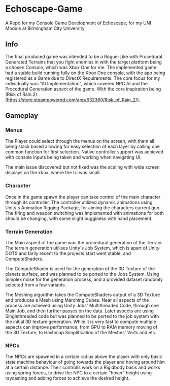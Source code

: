 # Echoscape-Game
A Repo for my Console Game Development of Echoscape, for my UNI Module at Birmingham City University

## Info

The final produced game was intended to be a Rogue-Like with Procedural Generated Terrains that you fight enemies in with the target platform being a chosen Console, which was Xbox One for me. The implemented game had a stable build running fully on the Xbox One console, with the app being registered as a Game due to DirectX Requirements. The core focus for my individually was "AI Implementation", which covered NPC AI and the Procedural Generation aspect of the game.
With the core inspiration being (Risk of Rain 2)[https://store.steampowered.com/app/632360/Risk_of_Rain_2/].

## Gameplay

### Menus

The Player could select through the menus on the screen, with them all being stack based allowing for easy selection of each layer by calling one common function for first selection. Native controller support was achieved with console inputs being taken and working when navigating UI.

The main issue discovered but not fixed was the scaling with wide screen displays on the xbox, where the UI was small.

### Character

Once in the game spawn the player can take control of the main character through its controller.
The controller utilized dynamic animations using Unity's Animation Rigging Package, for aiming the characters current gun.
The firing and weapon switching was implemented with animations for both should be changing, with some slight bugginess with hand placement.

### Terrain Generation

The Main aspect of the game was the procedural generation of the Terrain.
The terrain generation utilises Unity's Job System, which is apart of Unity DOTS and farily recent to the projects start went stable, and ComputeShaders.

The ComputeShader is used for the generation of the 3D Texture of the planets surface, and was planned to be ported to the Jobs System.
Using Simplex noise for the generation process, and a provided dataset randomly selected from a few variants.

The Meshing algorithm takes the ComputeShaders output of a 3D Texture and produces a Mesh using Marching Cubes. Near all aspects of the process are achieved using Unity Jobs' Multithreaded Code, through one Main Job, and then further passes on the data. Later aspects are using Singlethreaded code but was planned to be ported to the job system with the initial 3D texture generation. While it is very fast to compute multiple aspects can improve performance, from GPU to RAM memory moving of the 3D Texture, to Hashmap Simplification of the Meshes' Verts and etc.

### NPCs

The NPCs are spawned in a certain radius above the player with only basic state machine behaviour of going towards the player and hoving around him at a certain distance. Their controlls work on a Rigidbody basis and works using spring forces, to drive the NPC to a certain "hover" height using raycasting and adding forces to achieve the desired height.
